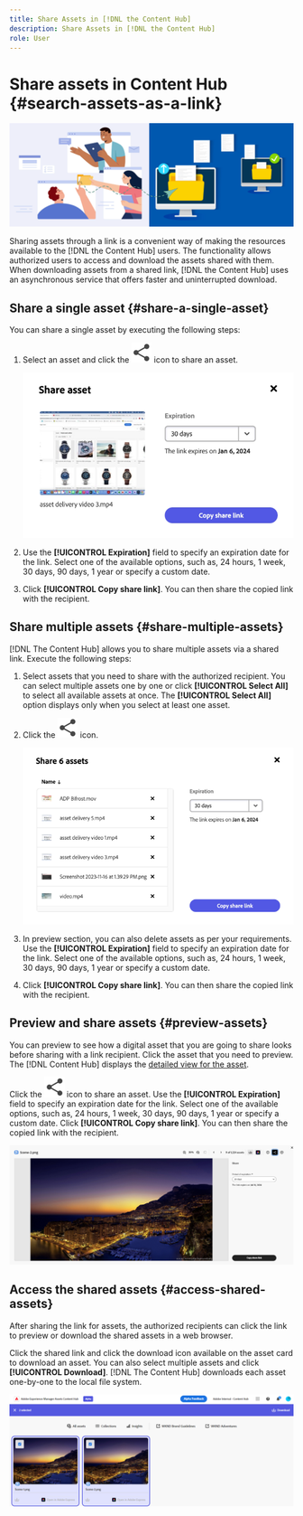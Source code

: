 ```yaml
---
title: Share Assets in [!DNL the Content Hub]
description: Share Assets in [!DNL the Content Hub]
role: User
---
```


# Share assets in Content Hub {#search-assets-as-a-link}

![Share assets banner image](assets/share-assets-banner.png)

Sharing assets through a link is a convenient way of making the resources available to the [!DNL the Content Hub] users. The functionality allows authorized users to access and download the assets shared with them. When downloading assets from a shared link, [!DNL the Content Hub] uses an asynchronous service that offers faster and uninterrupted download.

## Share a single asset {#share-a-single-asset}

You can share a single asset by executing the following steps: 

1. Select an asset and click the ![share icon](assets/share.svg) icon to share an asset. 

    ![Sharing single asset](assets/sharing-single-asset.png)

1. Use the **[!UICONTROL Expiration]** field to specify an expiration date for the link. Select one of the available options, such as, 24 hours, 1 week, 30 days, 90 days, 1 year or specify a custom date.  

1. Click **[!UICONTROL Copy share link]**. You can then share the copied link with the recipient.
 
## Share multiple assets {#share-multiple-assets}

[!DNL The Content Hub] allows you to share multiple assets via a shared link. Execute the following steps: 

1. Select assets that you need to share with the authorized recipient. You can select multiple assets one by one or click **[!UICONTROL Select All]** to select all available assets at once. The **[!UICONTROL Select All]** option displays only when you select at least one asset.

1. Click the ![share icon](assets/share.svg) icon. 

    ![Sharing multiple assets](assets/sharing-multiple-assets.png)

1. In preview section, you can also delete assets as per your requirements. Use the **[!UICONTROL Expiration]** field to specify an expiration date for the link. Select one of the available options, such as, 24 hours, 1 week, 30 days, 90 days, 1 year or specify a custom date.  

1. Click **[!UICONTROL Copy share link]**. You can then share the copied link with the recipient. 

## Preview and share assets {#preview-assets}

You can preview to see how a digital asset that you are going to share looks before sharing with a link recipient. Click the asset that you need to preview. The [!DNL Content Hub] displays the [detailed view for the asset](asset-properties-content-hub.md). 

Click the ![share icon](assets/share.svg) icon to share an asset. Use the **[!UICONTROL Expiration]** field to specify an expiration date for the link. Select one of the available options, such as, 24 hours, 1 week, 30 days, 90 days, 1 year or specify a custom date. Click **[!UICONTROL Copy share link]**. You can then share the copied link with the recipient. 

![Preview assets in Content Hub](assets/preview-assets-content-hub.png)

## Access the shared assets {#access-shared-assets}

After sharing the link for assets, the authorized recipients can click the link to preview or download the shared assets in a web browser. 

Click the shared link and click the download icon available on the asset card to download an asset.  You can also select multiple assets and click **[!UICONTROL Download]**. <!--You can either download original assets or Original+Renditions of an asset.--> [!DNL The Content Hub] downloads each asset one-by-one to the local file system.

![Access Shared Links](assets/content-hub-access-shared-links.png)

 


